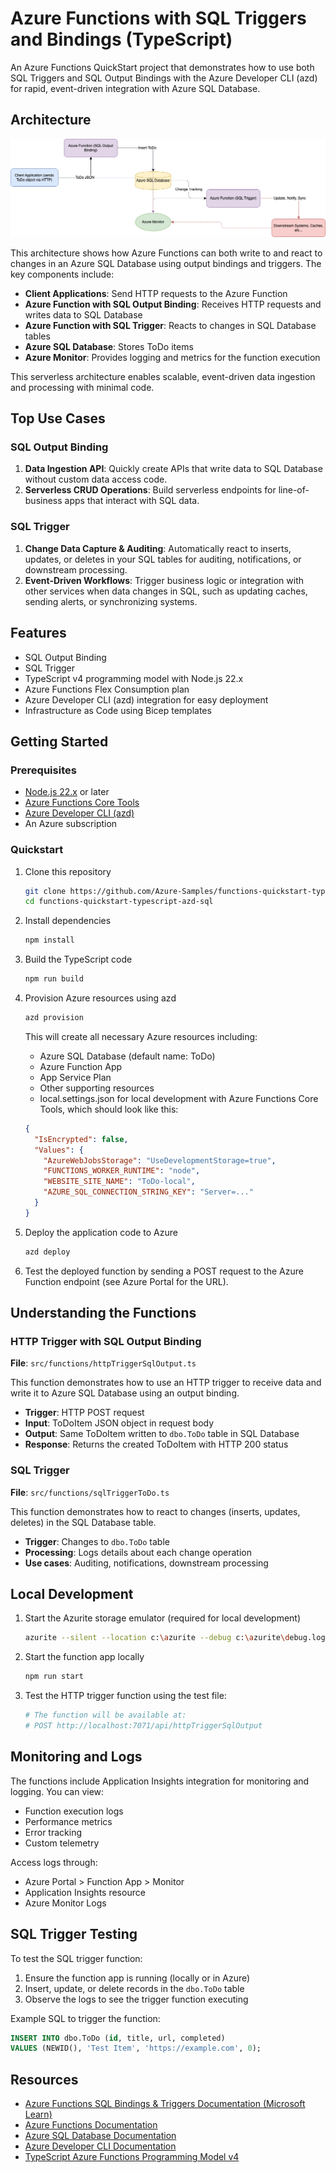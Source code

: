 # Azure Functions with SQL Triggers and Bindings (TypeScript)

An Azure Functions QuickStart project that demonstrates how to use both SQL Triggers and SQL Output Bindings with the Azure Developer CLI (azd) for rapid, event-driven integration with Azure SQL Database.

## Architecture

![Azure Functions SQL Output Binding Architecture](./diagrams/architecture.png)

This architecture shows how Azure Functions can both write to and react to changes in an Azure SQL Database using output bindings and triggers. The key components include:

- **Client Applications**: Send HTTP requests to the Azure Function
- **Azure Function with SQL Output Binding**: Receives HTTP requests and writes data to SQL Database
- **Azure Function with SQL Trigger**: Reacts to changes in SQL Database tables
- **Azure SQL Database**: Stores ToDo items
- **Azure Monitor**: Provides logging and metrics for the function execution

This serverless architecture enables scalable, event-driven data ingestion and processing with minimal code.

## Top Use Cases

### SQL Output Binding
1. **Data Ingestion API**: Quickly create APIs that write data to SQL Database without custom data access code.
2. **Serverless CRUD Operations**: Build serverless endpoints for line-of-business apps that interact with SQL data.

### SQL Trigger
1. **Change Data Capture & Auditing**: Automatically react to inserts, updates, or deletes in your SQL tables for auditing, notifications, or downstream processing.
2. **Event-Driven Workflows**: Trigger business logic or integration with other services when data changes in SQL, such as updating caches, sending alerts, or synchronizing systems.

## Features

* SQL Output Binding
* SQL Trigger
* TypeScript v4 programming model with Node.js 22.x
* Azure Functions Flex Consumption plan
* Azure Developer CLI (azd) integration for easy deployment
* Infrastructure as Code using Bicep templates

## Getting Started

### Prerequisites

- [Node.js 22.x](https://nodejs.org/) or later
- [Azure Functions Core Tools](https://docs.microsoft.com/azure/azure-functions/functions-run-local#install-the-azure-functions-core-tools)
- [Azure Developer CLI (azd)](https://docs.microsoft.com/azure/developer/azure-developer-cli/install-azd)
- An Azure subscription

### Quickstart

1. Clone this repository
   ```bash
   git clone https://github.com/Azure-Samples/functions-quickstart-typescript-azd-sql.git
   cd functions-quickstart-typescript-azd-sql
   ```

2. Install dependencies
   ```bash
   npm install
   ```

3. Build the TypeScript code
   ```bash
   npm run build
   ```

4. Provision Azure resources using azd
   ```bash
   azd provision
   ```
   This will create all necessary Azure resources including:
   - Azure SQL Database (default name: ToDo)
   - Azure Function App
   - App Service Plan
   - Other supporting resources
   - local.settings.json for local development with Azure Functions Core Tools, which should look like this:
   ```json
   {
     "IsEncrypted": false,
     "Values": {
       "AzureWebJobsStorage": "UseDevelopmentStorage=true",
       "FUNCTIONS_WORKER_RUNTIME": "node",
       "WEBSITE_SITE_NAME": "ToDo-local",
       "AZURE_SQL_CONNECTION_STRING_KEY": "Server=..."
     }
   }
   ```

5. Deploy the application code to Azure
   ```bash
   azd deploy
   ```

6. Test the deployed function by sending a POST request to the Azure Function endpoint (see Azure Portal for the URL).

## Understanding the Functions

### HTTP Trigger with SQL Output Binding

**File**: `src/functions/httpTriggerSqlOutput.ts`

This function demonstrates how to use an HTTP trigger to receive data and write it to Azure SQL Database using an output binding.

- **Trigger**: HTTP POST request
- **Input**: ToDoItem JSON object in request body
- **Output**: Same ToDoItem written to `dbo.ToDo` table in SQL Database
- **Response**: Returns the created ToDoItem with HTTP 200 status

### SQL Trigger

**File**: `src/functions/sqlTriggerToDo.ts`

This function demonstrates how to react to changes (inserts, updates, deletes) in the SQL Database table.

- **Trigger**: Changes to `dbo.ToDo` table
- **Processing**: Logs details about each change operation
- **Use cases**: Auditing, notifications, downstream processing

## Local Development

1. Start the Azurite storage emulator (required for local development)
   ```bash
   azurite --silent --location c:\azurite --debug c:\azurite\debug.log
   ```

2. Start the function app locally
   ```bash
   npm run start
   ```

3. Test the HTTP trigger function using the test file:
   ```bash
   # The function will be available at:
   # POST http://localhost:7071/api/httpTriggerSqlOutput
   ```

## Monitoring and Logs

The functions include Application Insights integration for monitoring and logging. You can view:

- Function execution logs
- Performance metrics
- Error tracking
- Custom telemetry

Access logs through:
- Azure Portal > Function App > Monitor
- Application Insights resource
- Azure Monitor Logs

## SQL Trigger Testing

To test the SQL trigger function:

1. Ensure the function app is running (locally or in Azure)
2. Insert, update, or delete records in the `dbo.ToDo` table
3. Observe the logs to see the trigger function executing

Example SQL to trigger the function:
```sql
INSERT INTO dbo.ToDo (id, title, url, completed) 
VALUES (NEWID(), 'Test Item', 'https://example.com', 0);
```

## Resources

- [Azure Functions SQL Bindings & Triggers Documentation (Microsoft Learn)](https://learn.microsoft.com/en-us/azure/azure-functions/functions-bindings-azure-sql?tabs=isolated-process%2Cextensionv4&pivots=programming-language-javascript)
- [Azure Functions Documentation](https://docs.microsoft.com/azure/azure-functions/)
- [Azure SQL Database Documentation](https://docs.microsoft.com/azure/azure-sql/)
- [Azure Developer CLI Documentation](https://docs.microsoft.com/azure/developer/azure-developer-cli/install-azd/)
- [TypeScript Azure Functions Programming Model v4](https://docs.microsoft.com/azure/azure-functions/functions-reference-node)